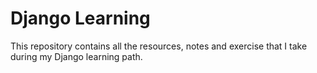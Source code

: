# Django Learning

This repository contains all the resources, notes and exercise that I take during my Django learning path.
